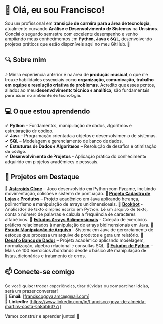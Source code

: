 # 👋 Olá, eu sou Francisco!

Sou um profissional em **transição de carreira para a área de tecnologia**, atualmente cursando **Análise e Desenvolvimento de Sistemas** na **Unisinos**. Concluí o segundo semestre com excelente desempenho e venho ampliando meus conhecimentos em **Python, Java e SQL**, desenvolvendo projetos práticos que estão disponíveis aqui no meu GitHub. 🚀

## 🔍 Sobre mim
🎶 Minha experiência anterior é na área de **produção musical**, o que me trouxe habilidades essenciais como **organização, comunicação, trabalho em equipe e resolução criativa de problemas**. Acredito que esses pontos, aliados ao meu **desenvolvimento técnico e analítico**, são fundamentais para atuar no ambiente de tecnologia.

## 💻 O que estou aprendendo
✔ **Python** – Fundamentos, manipulação de dados, algoritmos e estruturação de código.  
✔ **Java** – Programação orientada a objetos e desenvolvimento de sistemas.  
✔ **SQL** – Modelagem e gerenciamento de banco de dados.  
✔ **Estruturas de Dados e Algoritmos** – Resolução de desafios e otimização de código.  
✔ **Desenvolvimento de Projetos** – Aplicação prática do conhecimento adquirido em projetos acadêmicos e pessoais.

## 📌 Projetos em Destaque
🔹 **[Asteroids Clone](https://github.com/FranciscoGoyaAMC/AsteroidsClone)** – Jogo desenvolvido em Python com Pygame, incluindo movimentação, colisões e sistema de pontuação.
🔹 **[Projeto Cadastro de Lojas e Produtos](https://github.com/FranciscoGoyaAMC/EstudosJava)** – Projeto acadêmico em Java aplicando herança, polimorfismo e manipulação de arrays unidimensionais.
🔹 **[Bookbot](https://github.com/FranciscoGoyaAMC/bookbot)** - Analisador de texto simples escrito em Python. Lê um arquivo de texto, conta o número de palavras e calcula a frequência de caracteres alfabéticos.
🔹 **[Estudos Arrays Bidimensionais](https://github.com/FranciscoGoyaAMC/estudosArrayBidimensional)** - Coleção de exercícios práticos relacionados à manipulação de arrays bidimensionais em Java.
🔹 **[Estudo Manipulação de Arquivo](https://github.com/FranciscoGoyaAMC/estudoManipulacaoDeArquivo)** - Sistema em Java de gerenciamento de estoque que processa um arquivo de produtos e gera um relatório.
🔹 **[Desafio Banco de Dados](https://github.com/FranciscoGoyaAMC/EstudosSQL)** – Projeto acadêmico aplicando modelagem, normalização, álgebra relacional e consultas SQL.
🔹 **[Estudos de Python](https://github.com/FranciscoGoyaAMC/EstudosPython)** – Mais de 100 exercícios abordando desde o básico até manipulação de listas, dicionários e tratamento de erros.    

## 📫 Conecte-se comigo
Se você quiser trocar experiências, tirar dúvidas ou compartilhar ideias, será um prazer conversar!  
📩 **Email:** [franciscogoya.amc@gmail.com]  
💼 **LinkedIn:** [https://www.linkedin.com/in/francisco-goya-de-almeida-martins-costa-0a8ab9327/]

Vamos construir e aprender juntos! 🚀

